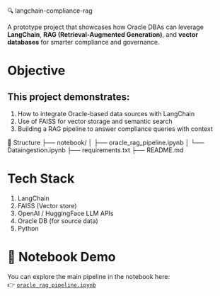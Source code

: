  🔍 langchain-compliance-rag

A prototype project that showcases how Oracle DBAs can leverage **LangChain**, **RAG (Retrieval-Augmented Generation)**, and **vector databases** for smarter compliance and governance.


Objective
============

This project demonstrates:
--------------------------
1) How to integrate Oracle-based data sources with LangChain
2) Use of FAISS for vector storage and semantic search
3) Building a RAG pipeline to answer compliance queries with context

📁 Structure
├── notebook/
│   ├── oracle_rag_pipeline.ipynb
│   └── Dataingestion.ipynb
├── requirements.txt
├── README.md


Tech Stack
===========
1. LangChain
2. FAISS (Vector store)
3. OpenAI / HuggingFace LLM APIs
4. Oracle DB (for source data)
5. Python

📓 Notebook Demo
=================

You can explore the main pipeline in the notebook here:  
👉 [`oracle_rag_pipeline.ipynb`](oracle_rag_pipeline.ipynb)
